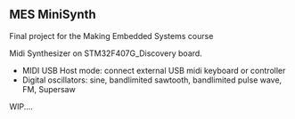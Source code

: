 ## MES MiniSynth

Final project for the Making Embedded Systems course

Midi Synthesizer on STM32F407G_Discovery board.
- MIDI USB Host mode: connect external USB midi keyboard or controller
- Digital oscillators: sine, bandlimited sawtooth, bandlimited pulse wave, FM, Supersaw

WIP....